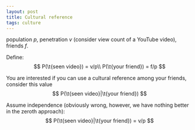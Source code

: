 ```yaml
---
layout: post
title: Cultural reference
tags: culture
---
```


population $p$, penetration $v$ (consider view count of a YouTube video), friends $f$.

Define:
$$
	P(\t{seen video}) = v/p\\
	P(\t{your friend}) = f/p
$$

You are interested if you can use a cultural reference among your friends,
consider this value
$$
	P(\t{seen video}|\t{your friend})
$$

Assume independence (obviously wrong, however, we have nothing better in the zeroth approach):
$$
	P(\t{seen video}|\t{your friend}) = v/p
$$
